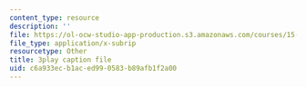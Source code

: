 ```yaml
---
content_type: resource
description: ''
file: https://ol-ocw-studio-app-production.s3.amazonaws.com/courses/15-071-the-analytics-edge-spring-2017/c6a933ecb1aced990583b89afb1f2a00_WIKsL9tPoAE.srt
file_type: application/x-subrip
resourcetype: Other
title: 3play caption file
uid: c6a933ec-b1ac-ed99-0583-b89afb1f2a00
---
```

